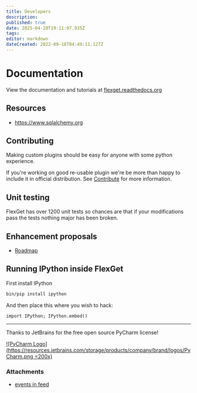 ```yaml
---
title: Developers
description: 
published: true
date: 2025-04-20T19:11:07.935Z
tags: 
editor: markdown
dateCreated: 2022-09-18T04:49:11.127Z
---
```


# Documentation
View the documentation and tutorials at [flexget.readthedocs.org](https://flexget.readthedocs.org/en/latest/)

## Resources
 * https://www.sqlalchemy.org

## Contributing
Making custom plugins should be easy for anyone with some python experience.

If you're working on good re-usable plugin we're be more than happy to include it in official distribution. See [Contribute](/Contribute) for more information.

## Unit testing
FlexGet has over 1200 unit tests so chances are that if your modifications pass the tests nothing major has been broken.

## Enhancement proposals
 * [Roadmap](/Roadmap)

## Running IPython inside FlexGet
First install IPython

```bash
bin/pip install ipython
```

And then place this where you wish to hack:

```
import IPython; IPython.embed()
```

-------------------------
Thanks to JetBrains for the free open source PyCharm license!

[![PyCharm Logo](https://resources.jetbrains.com/storage/products/company/brand/logos/PyCharm.png =200x)](https://www.jetbrains.com/pycharm/)

### Attachments  

* [events in feed](/attachments/Developers/flexget_events.png)
